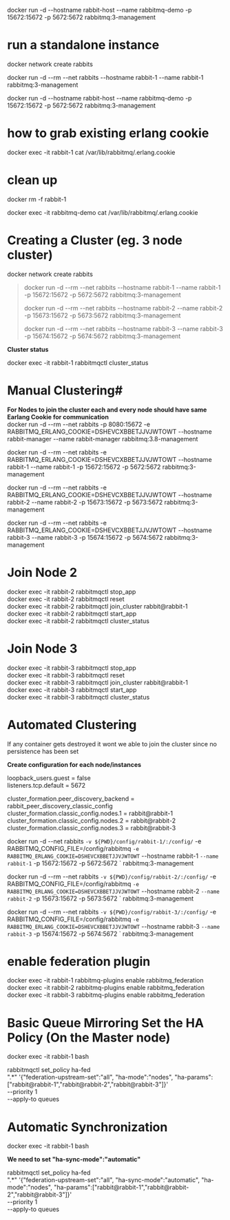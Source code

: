
docker run -d --hostname rabbit-host --name rabbitmq-demo -p 15672:15672 -p 5672:5672 rabbitmq:3-management


# run a standalone instance
docker network create rabbits

docker run -d --rm --net rabbits --hostname rabbit-1 --name rabbit-1 rabbitmq:3-management

docker run -d --hostname rabbit-host --name rabbitmq-demo -p 15672:15672 -p 5672:5672 rabbitmq:3-management


# how to grab existing erlang cookie
docker exec -it rabbit-1 cat /var/lib/rabbitmq/.erlang.cookie

# clean up
docker rm -f rabbit-1


docker exec -it rabbitmq-demo cat /var/lib/rabbitmq/.erlang.cookie


# Creating a Cluster (eg. 3 node cluster)
docker network create rabbits

>docker run -d --rm --net rabbits --hostname rabbit-1 --name rabbit-1 -p 15672:15672 -p 5672:5672 rabbitmq:3-management
>
>docker run -d --rm --net rabbits --hostname rabbit-2 --name rabbit-2 -p 15673:15672 -p 5673:5672 rabbitmq:3-management
>
>docker run -d --rm --net rabbits --hostname rabbit-3 --name rabbit-3 -p 15674:15672 -p 5674:5672 rabbitmq:3-management

**Cluster status**

docker exec -it rabbit-1 rabbitmqctl cluster_status


# Manual Clustering#

**For Nodes to join the cluster each and every node should have same Earlang Cookie for communication**\
docker run -d --rm --net rabbits -p 8080:15672 -e RABBITMQ_ERLANG_COOKIE=DSHEVCXBBETJJVJWTOWT --hostname rabbit-manager --name rabbit-manager rabbitmq:3.8-management


docker run -d --rm --net rabbits -e RABBITMQ_ERLANG_COOKIE=DSHEVCXBBETJJVJWTOWT --hostname rabbit-1 --name rabbit-1 -p 15672:15672 -p 5672:5672 rabbitmq:3-management

docker run -d --rm --net rabbits -e RABBITMQ_ERLANG_COOKIE=DSHEVCXBBETJJVJWTOWT --hostname rabbit-2 --name rabbit-2 -p 15673:15672 -p 5673:5672 rabbitmq:3-management

docker run -d --rm --net rabbits -e RABBITMQ_ERLANG_COOKIE=DSHEVCXBBETJJVJWTOWT --hostname rabbit-3 --name rabbit-3 -p 15674:15672 -p 5674:5672 rabbitmq:3-management


# Join Node 2
docker exec -it rabbit-2 rabbitmqctl stop_app\
docker exec -it rabbit-2 rabbitmqctl reset\
docker exec -it rabbit-2 rabbitmqctl join_cluster rabbit@rabbit-1\
docker exec -it rabbit-2 rabbitmqctl start_app\
docker exec -it rabbit-2 rabbitmqctl cluster_status


# Join Node 3
docker exec -it rabbit-3 rabbitmqctl stop_app \
docker exec -it rabbit-3 rabbitmqctl reset  \
docker exec -it rabbit-3 rabbitmqctl join_cluster rabbit@rabbit-1 \
docker exec -it rabbit-3 rabbitmqctl start_app \
docker exec -it rabbit-3 rabbitmqctl cluster_status


# Automated Clustering
If any container gets destroyed it wont we able to join the cluster since no persistence has been set

**Create configuration for each node/instances**

loopback_users.guest = false \
listeners.tcp.default = 5672

cluster_formation.peer_discovery_backend = rabbit_peer_discovery_classic_config \
cluster_formation.classic_config.nodes.1 = rabbit@rabbit-1 \
cluster_formation.classic_config.nodes.2 = rabbit@rabbit-2 \
cluster_formation.classic_config.nodes.3 = rabbit@rabbit-3



docker run -d --net rabbits `
-v ${PWD}/config/rabbit-1/:/config/ `
-e RABBITMQ_CONFIG_FILE=/config/rabbitmq `
-e RABBITMQ_ERLANG_COOKIE=DSHEVCXBBETJJVJWTOWT `
--hostname rabbit-1 `
--name rabbit-1 `
-p 15672:15672 -p 5672:5672 `
rabbitmq:3-management

docker run -d --rm --net rabbits `
-v ${PWD}/config/rabbit-2/:/config/ `
-e RABBITMQ_CONFIG_FILE=/config/rabbitmq `
-e RABBITMQ_ERLANG_COOKIE=DSHEVCXBBETJJVJWTOWT `
--hostname rabbit-2 `
--name rabbit-2 `
-p 15673:15672 -p 5673:5672 `
rabbitmq:3-management

docker run -d --rm --net rabbits `
-v ${PWD}/config/rabbit-3/:/config/ `
-e RABBITMQ_CONFIG_FILE=/config/rabbitmq `
-e RABBITMQ_ERLANG_COOKIE=DSHEVCXBBETJJVJWTOWT `
--hostname rabbit-3 `
--name rabbit-3 `
-p 15674:15672 -p 5674:5672 `
rabbitmq:3-management


# enable federation plugin
docker exec -it rabbit-1 rabbitmq-plugins enable rabbitmq_federation \
docker exec -it rabbit-2 rabbitmq-plugins enable rabbitmq_federation \
docker exec -it rabbit-3 rabbitmq-plugins enable rabbitmq_federation

# Basic Queue Mirroring Set the HA Policy (On the Master node)
docker exec -it rabbit-1 bash


rabbitmqctl set_policy ha-fed \
    ".*" '{"federation-upstream-set":"all", "ha-mode":"nodes", "ha-params":["rabbit@rabbit-1","rabbit@rabbit-2","rabbit@rabbit-3"]}' \
    --priority 1 \
    --apply-to queues

# Automatic Synchronization

docker exec -it rabbit-1 bash

**We need to set "ha-sync-mode":"automatic"**


rabbitmqctl set_policy ha-fed \
    ".*" '{"federation-upstream-set":"all", "ha-sync-mode":"automatic", "ha-mode":"nodes", "ha-params":["rabbit@rabbit-1","rabbit@rabbit-2","rabbit@rabbit-3"]}' \
    --priority 1 \
    --apply-to queues